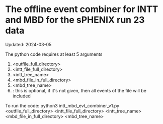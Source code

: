 # The offline event combiner for INTT and MBD for the sPHENIX run 23 data
Updated: 2024-03-05

The python code requires at least 5 arguments
1. <outfile_full_directory>
2. <intt_file_full_directory>
3. <intt_tree_name>
4. <mbd_file_in_full_directory>
5. <mbd_tree_name>
6. <N event>: this is optional, if it's not given, then all events of the file will be included

To run the code: python3 intt_mbd_evt_combiner_v1.py <outfile_full_directory> <intt_file_full_directory> <intt_tree_name> <mbd_file_in_full_directory> <mbd_tree_name> <N event>
